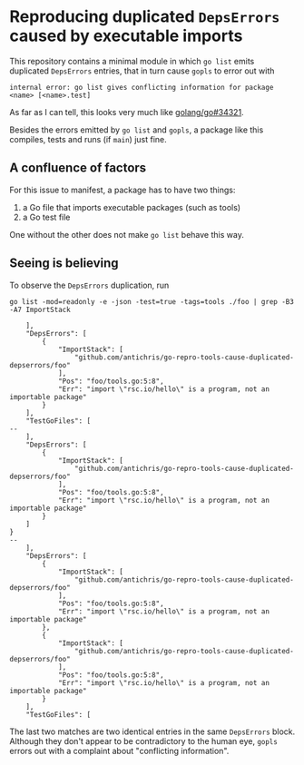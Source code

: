 # Reproducing duplicated `DepsErrors` caused by executable imports

This repository contains a minimal module in which `go list` emits duplicated `DepsErrors` entries, that in turn cause `gopls` to error out with

```text
internal error: go list gives conflicting information for package <name> [<name>.test]
```

As far as I can tell, this looks very much like [golang/go#34321].

Besides the errors emitted by `go list` and `gopls`, a package like this compiles, tests and runs (if `main`) just fine.


## A confluence of factors

For this issue to manifest, a package has to have two things:

1. a Go file that imports executable packages (such as tools)
2. a Go test file

One without the other does not make `go list` behave this way.


## Seeing is believing

To observe the `DepsErrors` duplication, run

```shell
go list -mod=readonly -e -json -test=true -tags=tools ./foo | grep -B3 -A7 ImportStack
```

```text
	],
	"DepsErrors": [
		{
			"ImportStack": [
				"github.com/antichris/go-repro-tools-cause-duplicated-depserrors/foo"
			],
			"Pos": "foo/tools.go:5:8",
			"Err": "import \"rsc.io/hello\" is a program, not an importable package"
		}
	],
	"TestGoFiles": [
--
	],
	"DepsErrors": [
		{
			"ImportStack": [
				"github.com/antichris/go-repro-tools-cause-duplicated-depserrors/foo"
			],
			"Pos": "foo/tools.go:5:8",
			"Err": "import \"rsc.io/hello\" is a program, not an importable package"
		}
	]
}
--
	],
	"DepsErrors": [
		{
			"ImportStack": [
				"github.com/antichris/go-repro-tools-cause-duplicated-depserrors/foo"
			],
			"Pos": "foo/tools.go:5:8",
			"Err": "import \"rsc.io/hello\" is a program, not an importable package"
		},
		{
			"ImportStack": [
				"github.com/antichris/go-repro-tools-cause-duplicated-depserrors/foo"
			],
			"Pos": "foo/tools.go:5:8",
			"Err": "import \"rsc.io/hello\" is a program, not an importable package"
		}
	],
	"TestGoFiles": [
```

The last two matches are two identical entries in the same `DepsErrors` block. Although they don't appear to be contradictory to the human eye, `gopls` errors out with a complaint about "conflicting information".

[golang/go#34321]: https://github.com/golang/go/issues/34321
	(cmd/go: 'go list -test' prints main package twice · Issue #34321 · golang/go)
